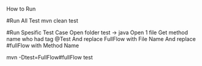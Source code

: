 How to Run

#Run All Test
mvn clean test

#Run Spesific Test Case
Open folder test -> java
Open 1 file
Get method name who had tag @Test
And replace FullFlow with File Name
And replace #fullFlow with Method Name

mvn -Dtest=FullFlow#fullFlow test
